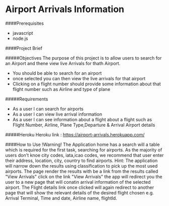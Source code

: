 # Airport Arrivals Information



####Prerequisites 
* javascript
* node.js

####Project Brief

#####Objectives
The purpose of this project is to allow users to search for an Airport and thene view live  Arrivals for thath Airport.
* You should be able to search for an airport
* once selected you can then view the live arrivals for that airport
* Clicking on a flight number should provide some information about that flight number such as Airline and type of plane


#####Requirements
* As a user I can search for airports
* As a user I can view live arrival information
* As a user I can see information about a flight about a flight such as  Flight Number, Airline, Plane Type,Departure & Arrival Airport details

#####Heroku
Heroku link : https://airport-arrivals.herokuapp.com/

####How to Use
!Warning!
The Application home has a search will a table which is required for the first task, searching for airports. As the majority of users don't knoe city codes, iata,icao codes, we recommend that user enter their address, location, city, country to find airports. Hint: The application will narrow down the results using classification to pick up the most used airports. The page render the results with  be a link from the results called "View Arrivals"  click on the link "View Arrivals" the app will redirect you the user to a new page that will conatin arrival information of the selected airport. The Flight details link once clicked will again redirect to another page that will show the relevant details of the desired flight chosen e.g. Arrival Terminal, Time and date, Airline name, flightId.

